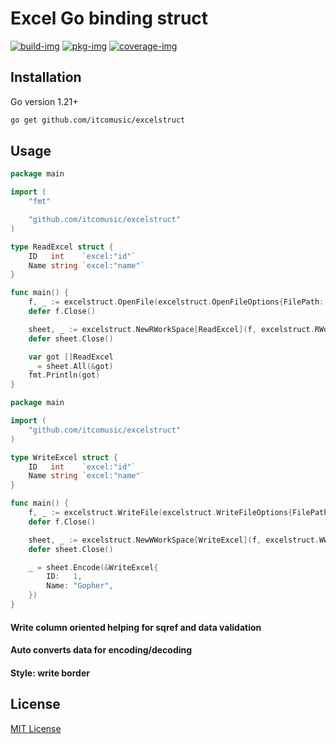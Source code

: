 # Excel Go binding struct

[![build-img]][build-url]
[![pkg-img]][pkg-url]
[![coverage-img]][coverage-url]

## Installation

Go version 1.21+

```bash
go get github.com/itcomusic/excelstruct
```

## Usage

```go
package main

import (
	"fmt"

	"github.com/itcomusic/excelstruct"
)

type ReadExcel struct {
	ID   int    `excel:"id"`
	Name string `excel:"name"`
}

func main() {
	f, _ := excelstruct.OpenFile(excelstruct.OpenFileOptions{FilePath: "read.xlsx"})
	defer f.Close()

	sheet, _ := excelstruct.NewRWorkSpace[ReadExcel](f, excelstruct.RWorkSpaceOptions{})
	defer sheet.Close()

	var got []ReadExcel
	_ = sheet.All(&got)
	fmt.Println(got)
}
```

```go
package main

import (
	"github.com/itcomusic/excelstruct"
)

type WriteExcel struct {
	ID   int    `excel:"id"`
	Name string `excel:"name"`
}

func main() {
	f, _ := excelstruct.WriteFile(excelstruct.WriteFileOptions{FilePath: "write.xlsx"})
	defer f.Close()

	sheet, _ := excelstruct.NewWWorkSpace[WriteExcel](f, excelstruct.WWorkSpaceOptions{})
	defer sheet.Close()

	_ = sheet.Encode(&WriteExcel{
		ID:   1,
		Name: "Gopher",
	})
}
```

#### Write column oriented helping for sqref and data validation

#### Auto converts data for encoding/decoding

#### Style: write border

## License

[MIT License](LICENSE)

[build-img]: https://github.com/itcomusic/excelstruct/workflows/build/badge.svg

[build-url]: https://github.com/itcomusic/excelstruct/actions

[pkg-img]: https://pkg.go.dev/badge/github.com/itcomusic/excelstruct.svg

[pkg-url]: https://pkg.go.dev/github.com/itcomusic/excelstruct

[coverage-img]: https://codecov.io/gh/itcomusic/excelstruct/branch/main/graph/badge.svg

[coverage-url]: https://codecov.io/gh/itcomusic/excelstruct